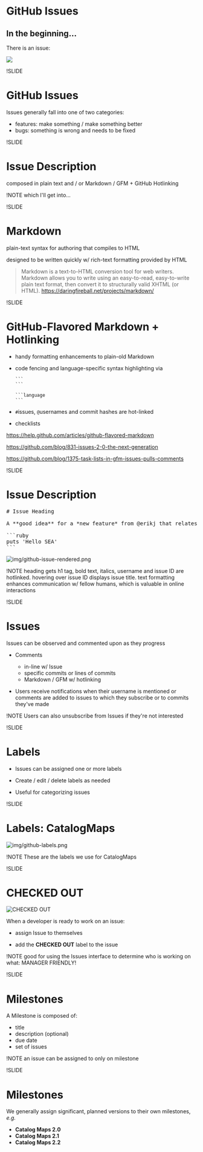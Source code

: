 # GitHub Issues

## In the beginning...

There is an issue:

<img src=img/new-issue-screenshot.png>

!SLIDE

# GitHub Issues

Issues generally fall into one of two categories:

- features: make something / make something better
- bugs: something is wrong and needs to be fixed

!SLIDE

# Issue Description

composed in plain text and / or Markdown / GFM + GitHub Hotlinking

!NOTE
which I'll get into...

!SLIDE

# Markdown

plain-text syntax for authoring that compiles to HTML

designed to be written quickly w/ rich-text formatting provided by HTML

> Markdown is a text-to-HTML conversion tool for web writers. Markdown allows you to write using an easy-to-read, easy-to-write plain text format, then convert it to structurally valid XHTML (or HTML). https://daringfireball.net/projects/markdown/

!SLIDE

# GitHub-Flavored Markdown + Hotlinking

- handy formatting enhancements to plain-old Markdown
- code fencing  and language-specific syntax highlighting via

      ```
      ```

      ```language
      ```

- `#`issues, `@`usernames and commit hashes are hot-linked
- checklists

https://help.github.com/articles/github-flavored-markdown

https://github.com/blog/831-issues-2-0-the-next-generation

https://github.com/blog/1375-task-lists-in-gfm-issues-pulls-comments

!SLIDE

# Issue Description

<pre>
# Issue Heading

A **good idea** for a *new feature* from @erikj that relates to #60:

```ruby
puts 'Hello SEA'
```
</pre>

![img/github-issue-rendered.png](img/github-issue-rendered.png)

!NOTE
heading gets h1 tag, bold text, italics, username and issue ID are hotlinked.
hovering over issue ID displays issue title.
text formatting enhances communication w/ fellow humans, which is valuable in online interactions

!SLIDE

# Issues

Issues can be observed and commented upon as they progress

- Comments
  - in-line w/ Issue
  - specific commits or lines of commits
  - Markdown / GFM w/ hotlinking

- Users receive notifications when their username is mentioned or comments are added to issues to which they subscribe or to commits they've made

!NOTE
Users can also unsubscribe from Issues if they're not interested

!SLIDE

# Labels

- Issues can be assigned one or more labels

- Create / edit / delete labels as needed

- Useful for categorizing issues

!SLIDE

# Labels: CatalogMaps

![img/github-labels.png](img/github-labels.png)

!NOTE
These are the labels we use for CatalogMaps

!SLIDE

# CHECKED OUT

![CHECKED OUT](img/checked-out-screenshot.png)

When a developer is ready to work on an issue:

- assign Issue to themselves

- add the **CHECKED OUT** label to the issue

!NOTE
good for using the Issues interface to determine who is working on what: MANAGER FRIENDLY!

!SLIDE

# Milestones

A Milestone is composed of:

- title
- description (optional)
- due date
- set of issues

!NOTE
an issue can be assigned to only on milestone

!SLIDE

# Milestones

We generally assign significant, planned versions to their own milestones, *e.g.*

- **Catalog Maps 2.0**
- **Catalog Maps 2.1**
- **Catalog Maps 2.2**
